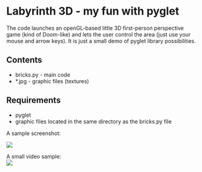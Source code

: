 # Labyrinth 3D - my fun with pyglet

The code launches an openGL-based little 3D first-person perspective game (kind of Doom-like) and lets the user control the area (just use your mouse and arrow keys). It is just a small demo of pyglet library possibilities.

## Contents
- bricks.py - main code
- \*.jpg - graphic files (textures)

## Requirements
- pyglet
- graphic files located in the same directory as the bricks.py file

A sample screenshot:

![](https://user-images.githubusercontent.com/23619663/31903344-209735e4-b828-11e7-855b-6a31830d5e8b.png)

A small video sample:<br>
[![](https://j.gifs.com/kZZMGr.gif)](https://www.instagram.com/p/BQ-8ubDDTNi)
